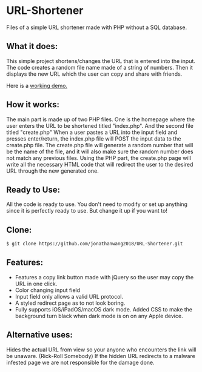 # URL-Shortener
Files of a simple URL shortener made with PHP without a SQL database.

What it does:
---------------
This simple project shortens/changes the URL that is entered into the input. The code creates a random file name made of a string of numbers.
Then it displays the new URL which the user can copy and share with friends.

Here is a [working demo.](https://srturl-php.herokuapp.com/)

## How it works:

The main part is made up of two PHP files. One is the homepage where the user enters the URL to be shortened titled "index.php". And the second file titled "create.php"
When a user pastes a URL into the input field and presses enter/return, the index.php file will POST the input data to the create.php file.
The create.php file will generate a random number that will be the name of the file, and it will also make sure the random number does not match any previous files.
Using the PHP part, the create.php page will write all the necessary HTML code that will redirect the user to the desired URL through the new generated one.

## Ready to Use:

All the code is ready to use. You don't need to modify or set up anything since it is perfectly ready to use. But change it up if you want to!

## Clone:

```bash
$ git clone https://github.com/jonathanwang2018/URL-Shortener.git
```

## Features:

- Features a copy link button made with jQuery so the user may copy the URL in one click.
- Color changing input field
- Input field only allows a valid URL protocol.
- A styled redirect page as to not look boring.
- Fully supports iOS/iPadOS/macOS dark mode. Added CSS to make the background turn black when dark mode is on on any Apple device.

## Alternative uses:

Hides the actual URL from view so your anyone who encounters the link will be unaware. (Rick-Roll Somebody)
If the hidden URL redirects to a malware infested page we are not responsible for the damage done.
